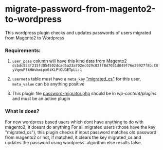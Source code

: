 # migrate-password-from-magento2-to-wordpress
This wordpress plugin checks and updates passwords of users migrated from Magento2 to Wordpress


### Requirements:

1. `user_pass` column will have this kind data from Magento2
`dcbdc524f215fd054502dcad5a23a702ec029c02ff8d7051d049f76e29927f8b:C8yVqeuPfkHWvkmipx0iKLPtOUGETpLL:1`
2. `usermeta` table must have a `meta_key` ["migrated_cs"](https://github.com/harshvardhanmalpani/migrate-password-from-magento2-to-wordpress/blob/master/password-migrator.php#L10) for this user, `meta_value` can be anything positive

3. This plugin file [password-migrator.php](https://github.com/harshvardhanmalpani/migrate-password-from-magento2-to-wordpress/raw/master/password-migrator.php) should be in _wp-content/plugins_ and must be an active plugin

### What is does?

For new wordpress based users which dont have anything to do with magento2, it doesnt do anything
For all migrated users (those have the key "migrated_cs"), this plugin checks if input password matches old password from magento2 or not, if matched, it clears the key migrated_cs and updates the password using wordpress' algorithm
else results false.
